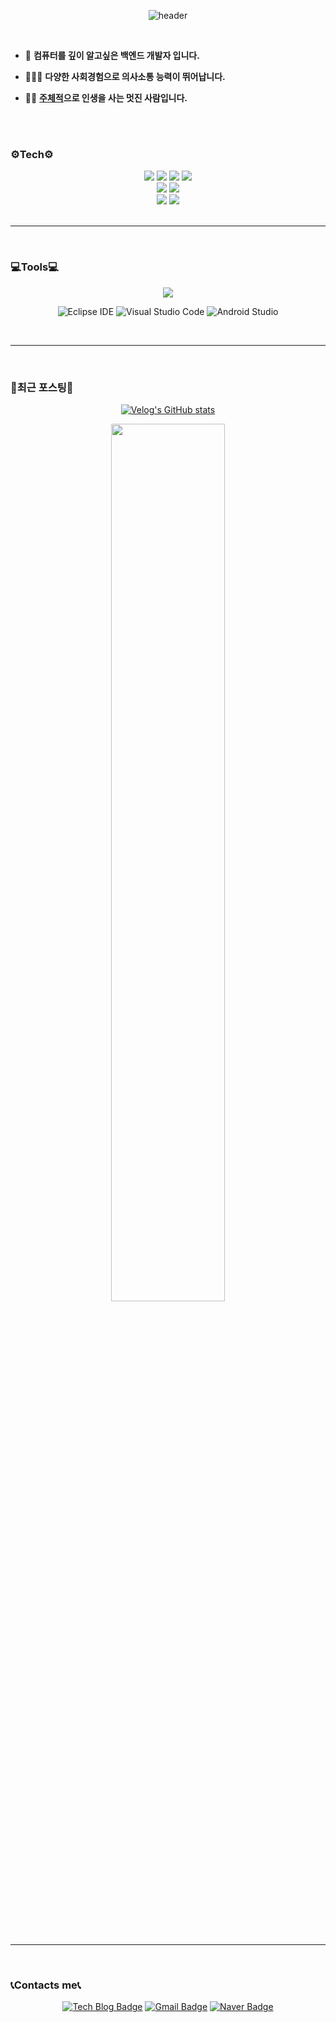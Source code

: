 
<!--
**kimjiyooniiiii/kimjiyooniiiii** is a ✨ _special_ ✨ repository because its `README.md` (this file) appears on your GitHub profile.

Here are some ideas to get you started:

- 🔭 I’m currently working on ...  
- 🌱 I’m currently learning ...
- 👯 I’m looking to collaborate on ...
- 🤔 I’m looking for help with ...
- 💬 Ask me about ...
- 📫 How to reach me: ...
- 😄 Pronouns: ...
- ⚡ Fun fact: ...
--> 
<!--
![header](https://capsule-render.vercel.app/api?type=waving&height=200&color=timeGradient&text=Nice%20to%20meet%20you!&fontColor=404040&fontSize=70&fontAlignY=35)-->

<div align="center">
  
![header](https://capsule-render.vercel.app/api?type=waving&height=200&color=F3712F&text=Nice%20to%20meet%20you!&fontColor=404040&fontSize=70&fontAlignY=35)

</div>

<br>

- 📖 **컴퓨터를 깊이 알고싶은 백엔드 개발자 입니다.**
  
- 👨‍👧‍👦 **다양한 사회경험으로 의사소통 능력이 뛰어납니다.**
  
- 🚴‍♀️ **<u>주체적</u>으로 인생을 사는 멋진 사람입니다.**

<br><br>  

### ⚙Tech⚙

<div align="center">
<img src="https://img.shields.io/badge/java-F40D12?style=for-the-badge&logo=java&logoColor=white">
<img src="https://img.shields.io/badge/springboot-FF5D01?style=for-the-badge&logo=springboot&logoColor=white">
<img src="https://img.shields.io/badge/mysql-F9DC3E?style=for-the-badge&logo=mysql&logoColor=white">
<img src="https://img.shields.io/badge/mariaDB-F06A6A?style=for-the-badge&logo=mariaDB&logoColor=white">
<Br>
<img src="https://img.shields.io/badge/gradle-239120?style=for-the-badge&logo=gradle&logoColor=white">
<!--<img src="https://img.shields.io/badge/socket.io-175DDC?style=for-the-badge&logo=socket.io&logoColor=white">
<img src="https://img.shields.io/badge/firebase-00599C?style=for-the-badge&logo=firebase&logoColor=white">-->
<img src="https://img.shields.io/badge/reactnative-00599C?style=for-the-badge&logo=reactnative&logoColor=white">
<Br>
<img src="https://img.shields.io/badge/git-813588?style=for-the-badge&logo=git&logoColor=white">
<img src="https://img.shields.io/badge/github-181717?style=for-the-badge&logo=GitHub&logoColor=white"/>
</div>

<br>

---

<br>

### 💻Tools💻

<div align="center">
<img src="https://img.shields.io/badge/IntelliJ-000000?style=for-the-badge&logo=IntelliJ%20IDEA&logoColor=white">

![Eclipse IDE](https://img.shields.io/badge/Eclipse%20IDE-2C2255.svg?&style=for-the-badge&logo=Eclipse%20IDE&logoColor=white)
![Visual Studio Code](https://img.shields.io/badge/Visual%20Studio%20Code-007ACC.svg?&style=for-the-badge&logo=Visual%20Studio%20Code&logoColor=white)
![Android Studio](https://img.shields.io/badge/Android%20Studio-3DDC84.svg?&style=for-the-badge&logo=Android%20Studio&logoColor=white)
</div>

<br>

---

<br>

### 📙최근 포스팅📙
<div align="center">

[![Velog's GitHub stats](https://velog-readme-stats.vercel.app/api/badge?name=wldbs35)](https://velog.io/@wldbs35) 

<img width="60%" src="https://velog-readme-stats.vercel.app/api?name=wldbs35">
</div>

<br><br>
<!--
---

<br><br>

### 💯Github 점수💯
<div align="center">
  
![Anurag's GitHub stats](https://github-readme-stats.vercel.app/api?username=kimjiyooniiiii&theme=shadow_red&show_icons=true)
</div>
-->

<br>

---

<br>

### 📞Contacts me📞
<div align="center">
  
[![Tech Blog Badge](http://img.shields.io/badge/-Tech%20Blog-11B48A??style=flat-square&logo=velog&link=https://velog.io/@wldbs35)](https://velog.io/@wldbs35)
[![Gmail Badge](https://img.shields.io/badge/Gmail-d14836?style=flat-square&logo=Gmail&logoColor=white&link=mailto:wldbs94035@gmail.com)](mailto:wldbs94035@gmail.com)
[![Naver Badge](https://img.shields.io/badge/Naver-03C75A?style=flat-square&logo=Naver&logoColor=white&link=mailto:coolcool35@naver.com)](mailto:coolcool35@naver.com)
</div>
